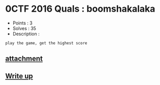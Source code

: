 # 0CTF 2016 Quals : boomshakalaka

- Points : 3
- Solves : 35
- Description :
```
play the game, get the highest score
```

## [attachment](boomshakalaka.7z)

## [Write up](writeup.md)
